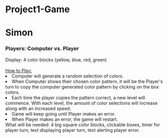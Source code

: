# Project1-Game
<h1>Simon</h1>
<h3>Players: Computer vs. Player</h3>
Display: 4 color blocks (yellow, blue, red, green)<br></br>
<u>
How to Play:
</u>
<li>Computer will generate a random selection of colors. 
<li>When Computer shows their chosen color pattern, it will be the Player's turn to copy the computer generated color pattern  by clicking on the box colors.</li>
<li>Each time the player copies the pattern correct, a new level will commence. With each level, the amount of color selections will increase along with an increased speed.</li>
<li>Game will keep going until Player makes an error.</li>
<li>When Player makes an error, the game will restart.</li>
What will be needed: 4 big square color blocks, clickable boxes, timer for player turn, text displaying player turn, text alerting player error. 

